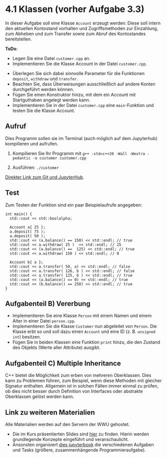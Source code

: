 # 4.1 Klassen (vorher Aufgabe 3.3)

In dieser Aufgabe soll eine Klasse `Account` erzeugt werden: Diese soll intern den aktuellen Kontostand vorhalten und Zugriffsmethoden zur Einzahlung, zum Abheben und zum Transfer sowie zum Abruf des Kontostandes bereitstellen.

<div class="alert alert-warning">
<b>ToDo</b>: 

* Legen Sie eine Datei `customer.cpp` an.
* Implementieren Sie die Klasse Account in der
Datei `customer.cpp`.

</div>


* Überlegen Sie sich dabei sinnvolle Parameter für die
Funktionen `deposit`, `withdraw` und `transfer`.
* Beachten Sie, dass Überweisungen ausschließlich auf
andere Konten durchgeführt werden können.
* Fügen Sie einen Konstruktor hinzu, mit dem ein
Account mit Startguthaben angelegt werden kann.
* Implementieren Sie in der Datei `customer.cpp` eine
`main`-Funktion und testen Sie die Klasse Account.

## Aufruf

Dies Programm sollen sie im Terminal (auch möglich auf dem Jupyterhub) kompilieren und aufrufen.

1. Kompilieren Sie Ihr Programm mit `g++ -std=c++20 -Wall -Wextra -pedantic -o customer customer.cpp`

2. Ausführen: `./customer`

[Direkter Link zum Git und JupyterHub](https://jupyterhub.wwu.de/hub/user-redirect/git-pull?repo=https%3A%2F%2Fzivgitlab.uni-muenster.de%2Fschillma%2Fcppcourse&urlpath=lab%2Ftree%2Fcppcourse%2F&branch=main). 

## Test

Zum Testen der Funktion sind ein paar Beispielaufrufe angegeben:

```
int main() {
  std::cout << std::boolalpha;

  Account a{ 25 };
  a.deposit( 75 );
  a.deposit( 50 );
  std::cout << (a.balance() == 150) << std::endl; // true 
  std::cout << a.withdraw( 25 )  << std::endl; // 25
  std::cout << (a.balance() ==  125) << std::endl; // true
  std::cout << a.withdraw( 150 ) << std::endl; // 0

  Account b{ a };
  std::cout << a.transfer( 50, a) << std::endl; // false
  std::cout << a.transfer( 126, b ) << std::endl; // false
  std::cout << a.transfer( 125, b ) << std::endl; // true 
  std::cout << (a.balance() == 0) << std::endl; // true 
  std::cout << (b.balance() == 250) << std::endl; // true 
}
```

## Aufgabenteil B) Vererbung

* Implementieren Sie eine Klasse `Person` mit einem Namen und einem Alter in einer Datei `person.cpp`.
* Implementieren Sie die Klasse `Customer` nun abgeleitet von `Person`. Die Klasse erbt so und soll dazu einen `Account` und eine ID (z. B. `unsigned int`) besitzen.
* Fügen Sie in beiden Klassen eine Funktion `print` hinzu, die den Zustand des Objekts (Werte aller Attribute) ausgibt.

## Aufgabenteil C) Multiple Inheritance

C++ bietet die Möglichkeit zum erben von mehreren Oberklassen. Dies kann zu Problemen führen, zum Beispiel, wenn diese Methoden mit gleicher Signatur enthalten. Allgemein ist in solchen Fällen immer einmal zu prüfen, ob dies nicht besser durch Definition von Interfaces oder abstrakte Oberklassen gelöst werden kann. 

## Link zu weiteren Materialien

Alle Materialien werden auf den Servern der WWU gehostet. 

* Die im Kurs präsentierten Slides sind [hier](https://www.uni-muenster.de/AISystems/courses/CPP/slides) zu finden. Hierin werden grundlegende Konzepte eingeführt und veranschaulicht.
* Ansonsten organisiert [dies jupyterbook](https://www.uni-muenster.de/AISystems/courses/CPP/site/html/intro.html) die verschiedenen Aufgaben und Tasks (größere, zusammenhängende Programmieraufgabe).